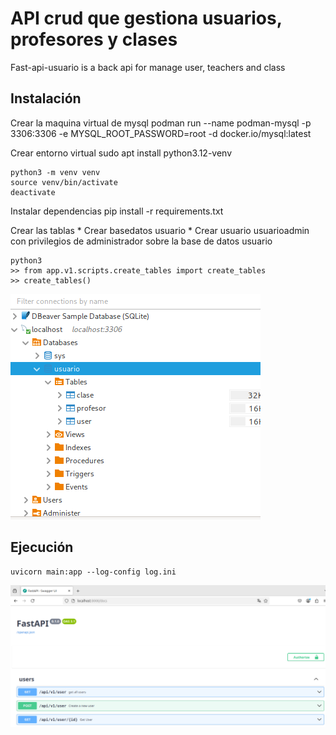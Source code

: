 # API crud que gestiona usuarios, profesores y clases
Fast-api-usuario is a back api for manage user, teachers and class

## Instalación

Crear la maquina virtual de mysql
    podman run --name podman-mysql -p 3306:3306 -e      MYSQL_ROOT_PASSWORD=root -d docker.io/mysql:latest

Crear entorno virtual
    sudo apt install python3.12-venv

    python3 -m venv venv
    source venv/bin/activate
    deactivate

Instalar dependencias
    pip install -r requirements.txt

Crear las tablas
    * Crear basedatos usuario
    * Crear usuario usuarioadmin con privilegios de administrador sobre la base de datos usuario

    python3
    >> from app.v1.scripts.create_tables import create_tables
    >> create_tables() 

![alt text](image.png)

## Ejecución
    uvicorn main:app --log-config log.ini

![alt text](image-1.png)
